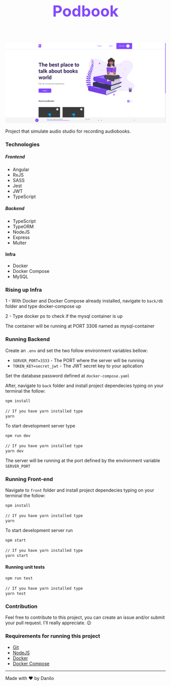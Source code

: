 <h2 style="color: #8348FF; font-size: 3rem; text-align: center;">Podbook</h2>

<br>

![](/front/ProjectImg.png)

Project that simulate audio studio for recording audiobooks. 

### Technologies 

##### Frontend

- Angular
- RxJS
- SASS
- Jest
- JWT
- TypeScript

##### Backend

- TypeScript
- TypeORM
- NodeJS
- Express
- Multer

#### Infra

- Docker
- Docker Compose
- MySQL

### Rising up Infra

1 - With Docker and Docker Compose already installed, navigate to `back/db` folder and type docker-compose up

2 - Type docker ps to check if the mysql container is up

The container will be running at PORT 3306 named as mysql-container

### Running Backend

Create an `.env` and set the two follow environment variables bellow:

- `SERVER_PORT=3333` - The PORT where the server will be running
- `TOKEN_KEY=secret_jwt` - The JWT secret key to your aplication

Set the database password defined at `docker-compose.yaml`

After, navigate to `back` folder and install project dependecies typing on your terminal the follow:

```console
npm install

// If you have yarn installed type
yarn
```

To start development server type

```console
npm run dev

// If you have yarn installed type
yarn dev
```

The server will be running at the port defined by the environment variable `SERVER_PORT`

### Running Front-end

Navigate to `front` folder and install project dependecies typing on your terminal the follow:

```console
npm install

// If you have yarn installed type
yarn
```

To start development server run
```console
npm start

// If you have yarn installed type
yarn start
```

#### Running unit tests

```console
npm run test

// If you have yarn installed type
yarn test
```

### Contribution

Feel free to contribute to this project, you can create an issue and/or submit your pull request. I'll really appreciate. 😉

### Requirements for running this project

- [Git](https://git-scm.com/)
- [NodeJS](https://nodejs.org/)
- [Docker](https://www.docker.com/)
- [Docker Compose](https://www.docker.com/)

<hr>

Made with ❤️ by Danilo
